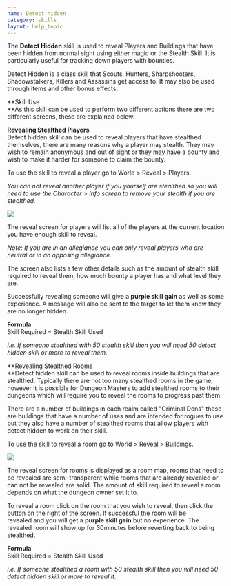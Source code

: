 ```yaml
---
name: Detect hidden
category: skills
layout: help_topic
---
```

The **Detect Hidden** skill is used to reveal Players and Buildings that have been hidden from normal sight using either magic or the Stealth Skill. It is particularly useful for tracking down players with bounties.

Detect Hidden is a class skill that Scouts, Hunters, Sharpshooters, Shadowstalkers, Killers and Assassins get access to. It may also be used through items and other bonus effects.

**Skill Use  
**As this skill can be used to perform two different actions there are two different screens, these are explained below.

**Revealing Stealthed Players**  
Detect hidden skill can be used to reveal players that have stealthed themselves, there are many reasons why a player may stealth. They may wish to remain anonymous and out of sight or they may have a bounty and wish to make it harder for someone to claim the bounty.

To use the skill to reveal a player go to World > Reveal > Players.

_You can not reveal another player if you yourself are stealthed so you will need to use the Character > Info screen to remove your stealth if you are stealthed._

[![](https://lohcdn.com/images/t_detecthidden1.jpg)](https://lohcdn.com/images/detecthidden1.jpg)

The reveal screen for players will list all of the players at the current location you have enough skill to reveal.

_Note: If you are in an allegiance you can only reveal players who are neutral or in an opposing allegiance._

The screen also lists a few other details such as the amount of stealth skill required to reveal them, how much bounty a player has and what level they are.

Successfully revealing someone will give a **purple skill gain** as well as some experience. A message will also be sent to the target to let them know they are no longer hidden.

**Formula**  
Skill Required = Stealth Skill Used

_i.e. If someone stealthed with 50 stealth skill then you will need 50 detect hidden skill or more to reveal them._

**Revealing Stealthed Rooms  
**Detect hidden skill can be used to reveal rooms inside buildings that are stealthed. Typically there are not too many stealthed rooms in the game, however it is possible for Dungeon Masters to add stealthed rooms to their dungeons which will require you to reveal the rooms to progress past them.

There are a number of buildings in each realm called "Criminal Dens" these are buildings that have a number of uses and are intended for rogues to use but they also have a number of stealthed rooms that allow players with detect hidden to work on their skill.

To use the skill to reveal a room go to World > Reveal > Buildings.

[![](https://lohcdn.com/images/t_detecthidden2.jpg)](https://lohcdn.com/images/detecthidden2.jpg)

The reveal screen for rooms is displayed as a room map, rooms that need to be revealed are semi-transparent while rooms that are already revealed or can not be revealed are solid. The amount of skill required to reveal a room depends on what the dungeon owner set it to.

To reveal a room click on the room that you wish to reveal, then click the button on the right of the screen. If successful the room will be revealed and you will get a **purple skill gain** but no experience. The revealed room will show up for 30minutes before reverting back to being stealthed.

**Formula**  
Skill Required = Stealth Skill Used

_i.e. If someone stealthed a room with 50 stealth skill then you will need 50 detect hidden skill or more to reveal it._